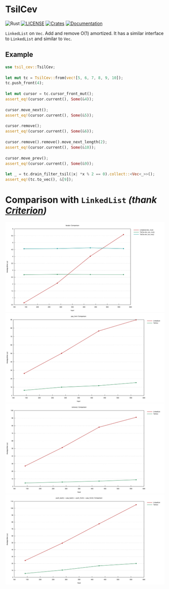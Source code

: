 # TsilCev

![Rust](https://github.com/mov-rax-rbx/TsilCev/workflows/Rust/badge.svg)
[![LICENSE](https://img.shields.io/github/license/mov-rax-rbx/TsilCev)](LICENSE)
[![Crates](https://img.shields.io/crates/v/tsil_cev)](https://crates.io/crates/tsil_cev)
[![Documentation](https://docs.rs/tsil_cev/badge.svg)](https://docs.rs/tsil_cev)

`LinkedList` on `Vec`. Add and remove O(1) amortized. It has a similar interface to `LinkedList` and similar to `Vec`.

## Example

```rust
use tsil_cev::TsilCev;

let mut tc = TsilCev::from(vec![5, 6, 7, 8, 9, 10]);
tc.push_front(4);

let mut cursor = tc.cursor_front_mut();
assert_eq!(cursor.current(), Some(&4));

cursor.move_next();
assert_eq!(cursor.current(), Some(&5));

cursor.remove();
assert_eq!(cursor.current(), Some(&6));

cursor.remove().remove().move_next_length(2);
assert_eq!(cursor.current(), Some(&10));

cursor.move_prev();
assert_eq!(cursor.current(), Some(&9));

let _ = tc.drain_filter_tsil(|x| *x % 2 == 0).collect::<Vec<_>>();
assert_eq!(tc.to_vec(), &[9]);
```

# Comparison with `LinkedList` *(thank [Criterion](https://github.com/bheisler/criterion.rs))*

![](img/iter.svg)
![](img/pop_front.svg)
![](img/remove.svg)
![](img/seq_bench.svg)